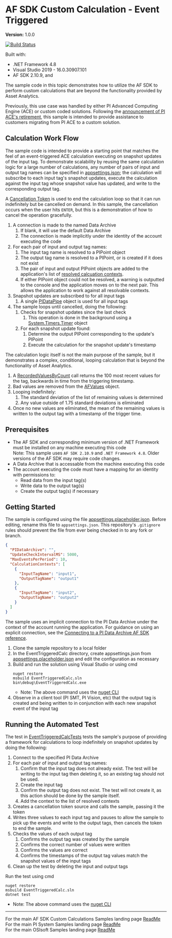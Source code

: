 # AF SDK Custom Calculation - Event Triggered

**Version:** 1.0.0

[![Build Status](https://dev.azure.com/osieng/engineering/_apis/build/status/product-readiness/PI-System/osisoft.sample-afsdk-event_triggered_calculation-dotnet?repoName=osisoft%2Fsample-afsdk-event_triggered_calculation-dotnet&branchName=initial_sample)](https://dev.azure.com/osieng/engineering/_build/latest?definitionId=3928&repoName=osisoft%2Fsample-afsdk-event_triggered_calculation-dotnet&branchName=initial_sample)

Built with:
- .NET Framework 4.8
- Visual Studio 2019 - 16.0.30907.101
- AF SDK 2.10.9, and


The sample code in this topic demonstrates how to utilize the AF SDK to perform custom calculations that are beyond the functionality provided by Asset Analytics.

Previously, this use case was handled by either PI Advanced Computing Engine (ACE) or custom coded solutions. Following the [announcement of PI ACE's retirement](https://pisquare.osisoft.com/s/article/000036664), this sample is intended to provide assistance to customers migrating from PI ACE to a custom solution.

## Calculation Work Flow

The sample code is intended to provide a starting point that matches the feel of an event-triggered ACE calculation executing on snapshot updates of the input tag. To demonstrate scalability by reusing the same calculation logic for a large number of calculations, any number of pairs of input and output tag names can be specified in [appsettings.json](EventTriggeredCalc\appsettings.placeholder.json); the calculation will subscribe to each input tag's snapshot updates, execute the calculation against the input tag whose snapshot value has updated, and write to the corresponding output tag.

A [Cancellation Token](https://docs.microsoft.com/en-us/dotnet/api/system.threading.cancellationtoken?view=netframework-4.8) is used to end the calculation loop so that it can run indefinitely but be cancelled on demand. In this sample, the cancellation occurs when the user hits `ENTER`, but this is a demonstration of how to cancel the operation gracefully.

1. A connection is made to the named Data Archive
    1. If blank, it will use the default Data Archive
    1. The connection is made implicitly under the identity of the account executing the code
1. For each pair of input and output tag names:
    1. The input tag name is resolved to a PIPoint object
    1. The output tag name is resolved to a PIPoint, or is created if it does not exist
    1. The pair of input and output PIPoint objects are added to the application's list of [resolved calcuation contexts](EventTriggeredCalc\CalculationContextResolved.cs).
    1. If either PIPoint object could not be resolved, a warning is outputted to the console and the application moves on to the next pair. This allows the application to work against all resolvable contexts.
1. Snapshot updates are subscribed to for all input tags
    1. A single [PIDataPipe](https://docs.osisoft.com/bundle/af-sdk/page/html/T_OSIsoft_AF_PI_PIDataPipe.htm) object is used for all input tags
1. The sample loops until cancelled, doing the following:
    1. Checks for snapshot updates since the last check
        1. This operation is done in the background using a [System.Timers.Timer](https://docs.microsoft.com/en-us/dotnet/api/system.timers.timer?view=netframework-4.8) object
    1. For each snapshot update found:
        1. Determine the output PIPoint corresponding to the update's PIPoint
        1. Execute the calculation for the snapshot update's timestamp

The calculation logic itself is not the main purpose of the sample, but it demonstrates a complex, conditional, looping calculation that is beyond the functionality of Asset Analytics.

1. A [RecordedValuesByCount](https://docs.osisoft.com/bundle/af-sdk/page/html/M_OSIsoft_AF_PI_PIPoint_RecordedValuesByCount.htm) call returns the 100 most recent values for the tag, backwards in time from the triggering timestamp.
1. Bad values are removed from the [AFValues](https://docs.osisoft.com/bundle/af-sdk/page/html/T_OSIsoft_AF_Asset_AFValues.htm) object.
1. Looping indefinitely:
    1. The standard deviation of the list of remaining values is determined
    1. Any value outside of 1.75 standard deviations is eliminated
1. Once no new values are eliminated, the mean of the remaining values is written to the output tag with a timestamp of the trigger time.

## Prerequisites

- The AF SDK and corresponding minimum version of .NET Framework must be installed on any machine executing this code  
Note: This sample uses `AF SDK 2.10.9` and `.NET Framework 4.8`. Older versions of the AF SDK may require code changes.
- A Data Archive that is accessable from the machine executing this code
- The account executing the code must have a mapping for an identity with permissions to:
    - Read data from the input tag(s)
    - Write data to the output tag(s)
    - Create the output tag(s) if necessary

## Getting Started

The sample is configured using the file [appsettings.placeholder.json](EventTriggeredCalc\appsettings.placeholder.json). Before editing, rename this file to `appsettings.json`. This repository's `.gitignore` rules should prevent the file from ever being checked in to any fork or branch.

```json
{
  "PIDataArchive": "",
  "UpdateCheckIntervalMS": 5000,
  "MaxEventsPerPeriod": 10,
  "CalculationContexts": [
    {
      "InputTagName": "input1",
      "OutputTagName": "output1"
    },
    {
      "InputTagName": "input2",
      "OutputTagName": "output2"
    }
  ]
}
```

The sample uses an implicit connection to the PI Data Archive under the context of the account running the application. For guidance on using an explicit connection, see the [Connecting to a PI Data Archive AF SDK reference](https://docs.osisoft.com/bundle/af-sdk/page/html/connecting-to-a-pi-data-archive.htm).

1. Clone the sample repository to a local folder
1. In the EventTriggeredCalc directory, create appsettings.json from [appsettings.placeholder.json](EventTriggeredCalc\appsettings.placeholder.json) and edit the configuration as necessary
1. Build and run the solution using Visual Studio or using cmd
    ```shell
    nuget restore
    msbuild EventTriggeredCalc.sln
    bin\debug\EventTriggeredCalc.exe
    ```
    - Note: The above command uses the [nuget CLI](https://docs.microsoft.com/en-us/nuget/consume-packages/install-use-packages-nuget-cli)
1. Observe in a client tool (PI SMT, PI Vision, etc) that the output tag is created and being written to in conjunction with each new snapshot event of the input tag

## Running the Automated Test

The test in [EventTriggeredCalcTests](EventTriggeredCalcTests\UnitTests.cs) tests the sample's purpose of providing a framework for calculations to loop indefinitely on snapshot updates by doing the following:
1. Connect to the specified PI Data Archive
1. For each pair of input and output tag names:
    1. Confirm that the input tag does not already exist. The test will be writing to the input tag then deleting it, so an existing tag should not be used.
    1. Create the input tag
    1. Confirm the output tag does not exist. The test will not create it, as this action should be done by the sample itself.
    1. Add the context to the list of resolved contexts
1. Creates a cancellation token source and calls the sample, passing it the token
1. Writes three values to each input tag and pauses to allow the sample to pick up the events and write to the output tags, then cancels the token to end the sample.
1. Checks the values of each output tag
    1. Confirms the output tag was created by the sample
    1. Confirms the correct number of values were written
    1. Confirms the values are correct
    1. Confirms the timestamps of the output tag values match the snapshot values of the input tags
1. Clean up the test by deleting the input and output tags

Run the test using cmd
```shell
nuget restore
msbuild EventTriggeredCalc.sln
dotnet test
```
- Note: The above command uses the [nuget CLI](https://docs.microsoft.com/en-us/nuget/consume-packages/install-use-packages-nuget-cli)
---

For the main AF SDK Custom Calculations Samples landing page [ReadMe](https://github.com/osisoft/OSI-Samples-PI-System/tree/main/docs/AF-SDK-Custom-Calculations-Docs)  
For the main PI System Samples landing page [ReadMe](https://github.com/osisoft/OSI-Samples-PI-System)  
For the main OSIsoft Samples landing page [ReadMe](https://github.com/osisoft/OSI-Samples)